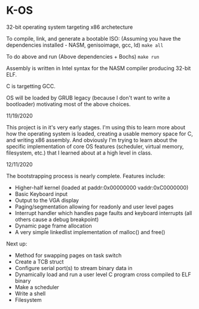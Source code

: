 # K-OS

32-bit operating system targeting x86 archetecture

To compile, link, and generate a bootable ISO: (Assuming you have the dependencies installed - NASM, genisoimage, gcc, ld)
 `make all`
 
To do above and run (Above dependencies + Bochs)
 `make run`


Assembly is written in Intel syntax for the NASM compiler producing 32-bit ELF.

C is targetting GCC.

OS will be loaded by GRUB legacy (because I don't want to write a bootloader)
motivating most of the above choices.

11/19/2020

This project is in it's very early stages.
I'm using this to learn more about how the operating system is loaded,
creating a usable memory space for C, and writing x86 assembly.
And obviously I'm trying to learn about the specific implementation of
core OS features (scheduler, virtual memory, filesystem, etc.)
that I learned about at a high level in class.

12/11/2020

The bootstrapping process is nearly complete. Features include:
- Higher-half kernel (loaded at paddr:0x00000000 vaddr:0xC0000000)
- Basic Keyboard input
- Output to the VGA display
- Paging/segmentation allowing for readonly and user level pages
- Interrupt handler which handles page faults and keyboard interrupts (all others cause a debug breakpoint)
- Dynamic page frame allocation
- A very simple linkedlist implementation of malloc() and free()

Next up:
- Method for swapping pages on task switch
- Create a TCB struct
- Configure serial port(s) to stream binary data in
- Dynamically load and run a user level C program cross compiled to ELF binary
- Make a scheduler 
- Write a shell
- Filesystem
